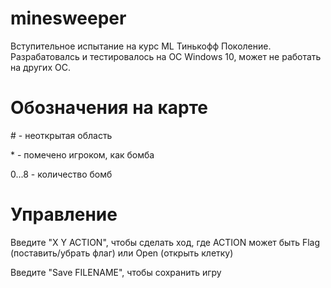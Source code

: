 # minesweeper
Вступительное испытание на курс ML Тинькофф Поколение. Разрабатовалсь и тестировалось на ОС Windows 10, может не работать на других ОС.

# Обозначения на карте

\# - неоткрытая область

\* - помечено игроком, как бомба

0...8 - количество бомб

# Управление

Введите "X Y ACTION", чтобы сделать ход, где ACTION может быть Flag (поставить/убрать флаг) или Open (открыть клетку)

Введите "Save FILENAME", чтобы сохранить игру